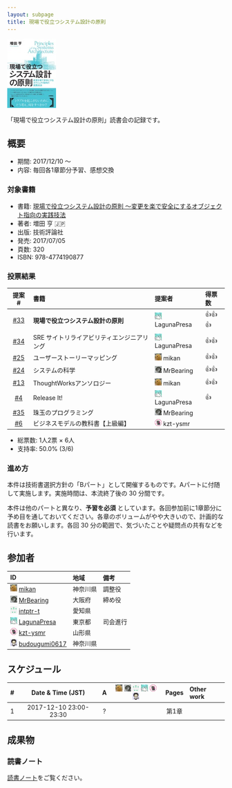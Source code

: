 ```yaml
---
layout: subpage
title: 現場で役立つシステム設計の原則
---
```


[![人月の神話【新装版】](/images/cover-principles.jpg)](http://gihyo.jp/book/2017/978-4-7741-9087-7)

「現場で役立つシステム設計の原則」読書会の記録です。

## 概要

* 期間: 2017/12/10 ～
* 内容: 毎回各1章節分予習、感想交換

### 対象書籍

* 書籍: [現場で役立つシステム設計の原則 〜変更を楽で安全にするオブジェクト指向の実践技法](https://amazon.jp/dp/B073GSDBGT)
* 著者: 増田 亨 :jp:
* 出版: 技術評論社
* 発売: 2017/07/05
* 頁数: 320
* ISBN: 978-4774190877

### 投票結果

| 提案 #                                                  | 書籍                            | 提案者                                            | 得票数    |
|:-------------------------------------------------------:|:--------------------------------|:--------------------------------------------------|:---------|
| [#33](https://github.com/aosn/aosn.github.io/issues/33) | **現場で役立つシステム設計の原則**   | ![](/images/users/LagunaPresa_16.png) LagunaPresa  |:+1::+1::+1:|
| [#34](https://github.com/aosn/aosn.github.io/issues/34) | SRE サイトリライアビリティエンジニアリング   | ![](/images/users/LagunaPresa_16.png) LagunaPresa  |:+1::+1:|
| [#25](https://github.com/aosn/aosn.github.io/issues/25) | ユーザーストーリーマッピング             | ![](/images/users/mikan_16.png) mikan             |:+1::+1:|
| [#24](https://github.com/aosn/aosn.github.io/issues/24) | システムの科学                      | ![](/images/users/MrBearing_16.png) MrBearing     |:+1::+1:|
| [#13](https://github.com/aosn/aosn.github.io/issues/13) | ThoughtWorksアンソロジー            | ![](/images/users/mikan_16.png) mikan             |:+1::+1:|
| [#4](https://github.com/aosn/aosn.github.io/issues/4)   | Release It!                      | ![](/images/users/LagunaPresa_16.png) LagunaPresa |:+1:|
| [#35](https://github.com/aosn/aosn.github.io/issues/35) | 珠玉のプログラミング                  | ![](/images/users/MrBearing_16.png) MrBearing     ||
| [#6](https://github.com/aosn/aosn.github.io/issues/6)   | ビジネスモデルの教科書【上級編】        | ![](/images/users/kzt-ysmr_16.png) kzt-ysmr       ||

* 総票数: 1人2票 × 6人
* 支持率: 50.0% (3/6)

### 進め方

本件は技術書選択方針の「Bパート」として開催するものです。Aパートに付随して実施します。実施時間は、本流終了後の 30 分間です。

本件は他のパートと異なり、**予習を必須** としています。各回参加前に1章節分に予め目を通しておいてください。各章のボリュームがやや大きいので、計画的な読書をお願いします。各回 30 分の範囲で、気づいたことや疑問点の共有などを行います。

## 参加者

| ID                                                                                        | 地域     | 備考      |
|:------------------------------------------------------------------------------------------|:---------|:----------|
| ![](/images/users/mikan_16.png) [mikan](https://github.com/mikan)                         | 神奈川県 | 調整役     |
| ![](/images/users/MrBearing_16.png) [MrBearing](https://github.com/MrBearing)             | 大阪府   | 締め役     |
| ![](/images/users/intptr-t_16.png) [intptr-t](https://github.com/intptr-t)                | 愛知県   | 　         |
| ![](/images/users/LagunaPresa_16.png) [LagunaPresa](https://github.com/LagunaPresa)       | 東京都   | 司会進行   |
| ![](/images/users/kzt-ysmr_16.png) [kzt-ysmr](https://github.com/kzt-ysmr)                | 山形県   | 　         |
| ![](/images/users/budougumi0617_16.png) [budougumi0617](https://github.com/budougumi0617) | 神奈川県 |            |

## スケジュール

| # | Date & Time (JST) | A | ![](/images/users/mikan_16.png) ![](/images/users/MrBearing_16.png) ![](/images/users/intptr-t_16.png) ![](/images/users/LagunaPresa_16.png) ![](/images/users/kzt-ysmr_16.png) ![](/images/users/budougumi0617_16.png) | Pages | Other work |
|---:|:----------------------:|:-:|:---------------------:|:-----------------:|:-----------------------|
|  1 | 2017-12-10 23:00-23:30 | ? |                       | 第1章              |                        |

## 成果物

### 読書ノート

[読書ノート](/note/12-principles)をご覧ください。
